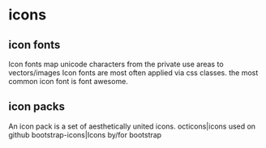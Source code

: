# icons

## icon fonts

Icon fonts map unicode characters from the private use areas to vectors/images
Icon fonts are most often applied via css classes.
the most common icon font is font awesome.

## icon packs

An icon pack is a set of aesthetically united icons.
octicons|icons used on github
bootstrap-icons|Icons by/for bootstrap

